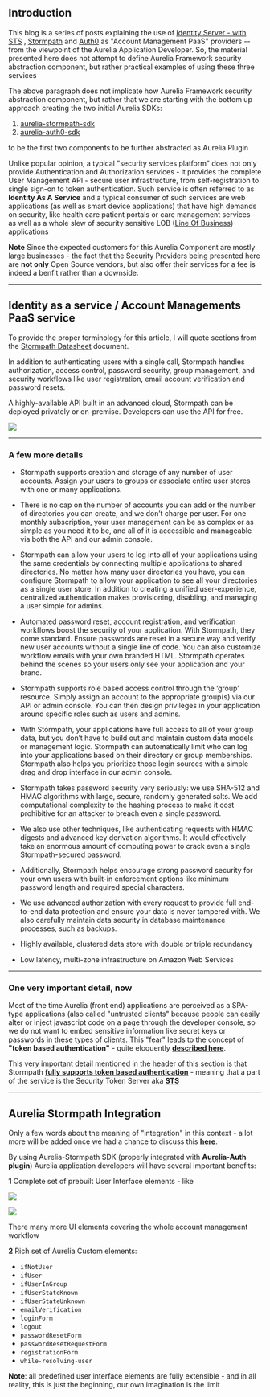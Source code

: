 ## Introduction

This blog is a series of posts explaining the use of [Identity Server - with STS](https://www.dotnetfoundation.org/thinktectureidentityserver) , [Stormpath](https://stormpath.com/) and [Auth0](https://auth0.com/) as "Account Management PaaS" providers -- from the viewpoint of the Aurelia Application Developer. So, the material presented here does not attempt to define Aurelia Framework security abstraction component, but rather practical examples of using these three services

The above paragraph does not implicate how Aurelia Framework security abstraction component, but rather that we are starting with the bottom up approach creating the two initial Aurelia SDKs:

1. [aurelia-stormpath-sdk](https://github.com/aurelia-guides/aurelia-stormpath-sdk)
2. [aurelia-auth0-sdk](https://github.com/aurelia-guides/aurelia-auth0-sdk)

to be the first two components to be further abstracted as Aurelia Plugin

Unlike popular opinion, a typical "security services platform" does not only provide Authentication and Authorization services - it provides the complete User Management API - secure user infrastructure, from self-registration to single sign-on to token authentication. Such service is often referred to as **Identity As A Service** and a typical consumer of such services are web applications (as well as smart device applications) that have high demands on security, like health care patient portals or care management services - as well as a whole slew of security sensitive LOB ([Line Of Business](https://en.wikipedia.org/wiki/Line_of_business)) applications 

**Note** Since the expected customers for this Aurelia Component are mostly large businesses - the fact that the Security Providers being presented here are **not only** Open Source vendors, but also offer their services for a fee is indeed a benfit rather than a downside. 

----------
## Identity as a service / Account Managements PaaS service

To provide the proper terminology for this article, I will quote sections from the [Stormpath Datasheet](https://stormpath.com/resources/datasheet/) document.

In addition to authenticating users with a single call, Stormpath handles authorization, access control, password security, group management, and security workflows like user registration, email account verification and password resets.

A highly-available API built in an advanced cloud, Stormpath can be deployed privately or on-premise. Developers can use the API for free.

![](http://i.imgur.com/1GncCLY.png)


----------

### A few more details
- Stormpath supports creation and storage of any number of user accounts. Assign your users to groups or associate entire user stores with one or many applications.

- There is no cap on the number of accounts you can add or the number of directories you can create, and we don’t charge per user. For one monthly subscription, your user management can be as complex or as simple as you need it to be, and all of it is accessible and manageable via both the API and our admin console.

- Stormpath can allow your users to log into all of your applications using the same credentials by connecting multiple applications to shared directories. No matter how many user directories you have, you can configure Stormpath to allow your application to see all your directories as a single user store. In addition to creating a unified user-experience, centralized authentication makes provisioning, disabling, and managing a user simple for admins.

- Automated password reset, account registration, and verification workflows boost the security of your application. With Stormpath, they come standard. Ensure passwords are reset in a secure way and verify new user accounts without a single line of code. You can also customize workflow emails with your own branded HTML. Stormpath operates behind the scenes so your users only see your application and your brand.

- Stormpath supports role based access control through the ‘group’ resource. Simply assign an account to the appropriate group(s) via our API or admin console. You can then design privileges in your application around specific roles such as users and admins.

- With Stormpath, your applications have full access to all of your group data, but you don’t have to build out and maintain custom data models or management logic. Stormpath can automatically limit who can log into your applications based on their directory or group memberships. Stormpath also helps you prioritize those login sources with a simple drag and drop interface in our admin console.

- Stormpath takes password security very seriously: we use SHA-512 and HMAC algorithms with large, secure, randomly generated salts. We add computational complexity to the hashing process to make it cost prohibitive for an attacker to breach even a single password.

- We also use other techniques, like authenticating requests with HMAC digests and advanced key derivation algorithms. It would effectively take an enormous amount of computing power to crack even a single Stormpath-secured password.

- Additionally, Stormpath helps encourage strong password security for your own users with built-in enforcement options like minimum password length and required special characters.

- We use advanced authorization with every request to provide full end-to-end data protection and ensure your data is never tampered with. We also carefully maintain data security in database maintenance processes, such as backups.

- Highly available, clustered data store with double or triple redundancy
- Low latency, multi-zone infrastructure on Amazon Web Services


----------

### One very important detail, now

Most of the time Aurelia (front end) applications are perceived as a SPA-type applications (also called "untrusted clients" because people can easily alter or inject javascript code on a page through the developer console, so we do not want to embed sensitive information like secret keys or passwords in these types of clients. This "fear" leads to the concept of **"token based authentication"** - quite eloquently **[described here](http://docs.stormpath.com/guides/token-management/)**.

This very important detail mentioned in the header of this section is that Stormpath **[fully supports token based authentication](http://docs.stormpath.com/guides/token-management/#how-to-use-stormpath-for-token-based-authentication)** - meaning that a part of the service is the Security Token Server aka **[STS](https://msdn.microsoft.com/en-us/library/ee804740.aspx)** 

------

## Aurelia Stormpath Integration

Only a few words about the meaning of "integration" in this context - a lot more will be added once we had a chance to discuss this **[here](https://github.com/aurelia-guides/aurelia-stormpath-sdk/issues)**.

By using Aurelia-Stormpath SDK (properly integrated with **Aurelia-Auth plugin**) Aurelia application developers will have several important benefits:

**1** Complete set of prebuilt User Interface elements - like


 ![](http://i.imgur.com/KLRjwtf.png)  

![](http://i.imgur.com/PnlXD6f.png)

There many more UI elements covering the whole account management workflow

**2** Rich set of Aurelia Custom elements: 
- ``ifNotUser``
- ``ifUser``
- ``ifUserInGroup``
- ``ifUserStateKnown``
- ``ifUserStateUnknown``
- ``emailVerification``
- ``loginForm``
- ``logout``
- ``passwordResetForm``
- ``passwordResetRequestForm``
- ``registrationForm``
- ``while-resolving-user``

**Note**: all predefined user interface elements are fully extensible - and in all reality, this is just the beginning, our own imagination is the limit
